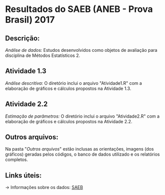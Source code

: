 # Resultados do SAEB (ANEB - Prova Brasil) 2017

## **Descrição:**
*Análise de dados:* Estudos desenvolvidos como objetos de avaliação para disciplina de Métodos Estatísticos 2.

## **Atividade 1.3**
*Análise descritiva:* O diretório inclui o arquivo "Atividade1.R" com a elaboração de gráficos e cálculos propostos na Atividade 1.3.

## **Atividade 2.2**
*Estimação de parâmetros:* O diretório inclui o arquivo "Atividade2.R" com a elaboração de gráficos e cálculos propostos na Atividade 2.2.

## **Outros arquivos:**
Na pasta "*Outros arquivos*" estão inclusas as orientações, imagens (dos gráficos) geradas pelos códigos, o banco de dados utilizado e os relatórios completos. 

## **Links úteis:**

-> Informações sobre os dados: [SAEB](https://www.gov.br/inep/pt-br/areas-de-atuacao/avaliacao-e-exames-educacionais/saeb) 

